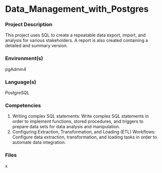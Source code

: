# Data_Management_with_Postgres

### Project Description
This project uses SQL to create a repeatable data export, import, and analysis for various stakeholders. A report is also created containing a detailed and summary version.  

### Environment(s)

pgAdmin4  

### Language(s)

PostgreSQL  

### Competencies

1. Writing complex SQL statements: Write complex SQL statements in order to implement functions, stored procedures, and triggers to prepare data sets for data analysis and manipulation.
2. Configuring Extraction, Transformation, and Loading (ETL) Workflows: Configure data extraction, transformation, and loading tasks in order to automate data integration.

### Files

x


